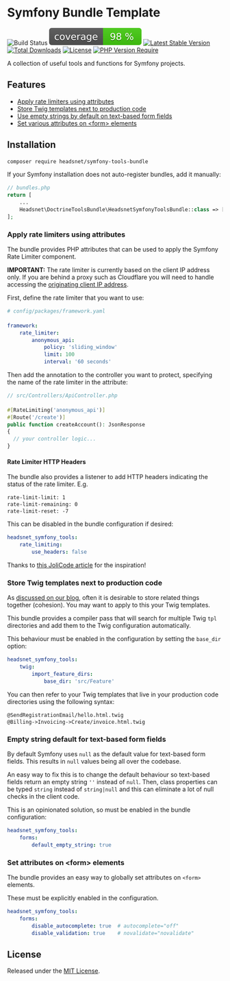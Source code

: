 Symfony Bundle Template
====

![Build Status](https://github.com/headsnet/symfony-tools-bundle/actions/workflows/ci.yml/badge.svg)
![Coverage](https://raw.githubusercontent.com/headsnet/symfony-tools-bundle/image-data/coverage.svg)
[![Latest Stable Version](https://poser.pugx.org/headsnet/symfony-tools-bundle/v)](//packagist.org/packages/headsnet/symfony-tools-bundle)
[![Total Downloads](https://poser.pugx.org/headsnet/symfony-tools-bundle/downloads)](//packagist.org/packages/headsnet/symfony-tools-bundle)
[![License](https://poser.pugx.org/headsnet/symfony-tools-bundle/license)](//packagist.org/packages/headsnet/symfony-tools-bundle)
[![PHP Version Require](http://poser.pugx.org/headsnet/symfony-tools-bundle/require/php)](//packagist.org/packages/headsnet/symfony-tools-bundle)

A collection of useful tools and functions for Symfony projects. 

## Features

- [Apply rate limiters using attributes](#apply-rate-limiters-using-attributes)
- [Store Twig templates next to production code](#store-twig-templates-next-to-production-code)
- [Use empty strings by default on text-based form fields](#empty-string-default-for-text-based-form-fields)
- [Set various attributes on &lt;form&gt; elements](#set-attributes-on-form-elements)

## Installation

```bash
composer require headsnet/symfony-tools-bundle
```
If your Symfony installation does not auto-register bundles, add it manually:

```php
// bundles.php
return [
    ...
    Headsnet\DoctrineToolsBundle\HeadsnetSymfonyToolsBundle::class => ['all' => true],
];
```

### Apply rate limiters using attributes

The bundle provides PHP attributes that can be used to apply the Symfony Rate Limiter component.

**IMPORTANT:** The rate limiter is currently based on the client IP address only. If you are behind a proxy such as 
Cloudflare you will need to handle accessing the 
[originating client IP address](https://symfony.com/doc/current/deployment/proxies.html).

First, define the rate limiter that you want to use:

```yaml
# config/packages/framework.yaml

framework:
    rate_limiter:
        anonymous_api:
            policy: 'sliding_window'
            limit: 100
            interval: '60 seconds'
```
Then add the annotation to the controller you want to protect, specifying the name of the rate limiter in the attribute:

```php
// src/Controllers/ApiController.php

#[RateLimiting('anonymous_api')]
#[Route('/create')]
public function createAccount(): JsonResponse
{
  // your controller logic...
}
```

#### Rate Limiter HTTP Headers

The bundle also provides a listener to add HTTP headers indicating the status of the rate limiter. E.g.

```
rate-limit-limit: 1
rate-limit-remaining: 0
rate-limit-reset: -7
```

This can be disabled in the bundle configuration if desired:

```yaml
headsnet_symfony_tools:
    rate_limiting:
        use_headers: false
```

Thanks to [this JoliCode article](https://jolicode.com/blog/rate-limit-your-symfony-apis) for the inspiration!

### Store Twig templates next to production code

As [discussed on our blog](https://headsnet.com/blog/move-templates-closer-to-the-code), often it is desirable to store 
related things together (cohesion). You may want to apply to this your Twig templates.

This bundle provides a compiler pass that will search for multiple Twig `tpl` directories and add them to the Twig 
configuration automatically.

This behaviour must be enabled in the configuration by setting the `base_dir` option:

```yaml
headsnet_symfony_tools:
    twig:
        import_feature_dirs:
            base_dir: 'src/Feature'
```
You can then refer to your Twig templates that live in your production code directories using the following syntax:

```
@SendRegistrationEmail/hello.html.twig
@Billing->Invoicing->Create/invoice.html.twig
```

### Empty string default for text-based form fields

By default Symfony uses `null` as the default value for text-based form fields. This results in `null` values being all 
over the codebase. 

An easy way to fix this is to change the default behaviour so text-based fields return an empty string 
`''` instead of `null`. Then, class properties can be typed `string` instead of `string|null` and this 
can eliminate a lot of null checks in the client code.

This is an opinionated solution, so must be enabled in the bundle configuration:

```yaml
headsnet_symfony_tools:
    forms:
        default_empty_string: true
```

### Set attributes on &lt;form&gt; elements

The bundle provides an easy way to globally set attributes on `<form>` elements.

These must be explicitly enabled in the configuration.

```yaml
headsnet_symfony_tools:
    forms:
        disable_autocomplete: true  # autocomplete="off"
        disable_validation: true    # novalidate="novalidate"
```

## License

Released under the [MIT License](LICENSE).
